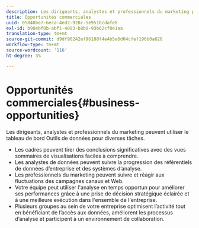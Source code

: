 ```yaml
---
description: Les dirigeants, analystes et professionnels du marketing peuvent utiliser le tableau de bord Outils de données pour diverses tâches.
title: Opportunités commerciales
uuid: 05848be7-6eca-4ed2-928c-5e951bcdafe8
exl-id: b98ebf0b-abf1-4093-b8b0-93b62cf0e1aa
translation-type: tm+mt
source-git-commit: d9df90242ef96188f4e4b5e6d04cfef196b0a628
workflow-type: tm+mt
source-wordcount: '116'
ht-degree: 3%

---
```


# Opportunités commerciales{#business-opportunities}

Les dirigeants, analystes et professionnels du marketing peuvent utiliser le tableau de bord Outils de données pour diverses tâches.

* Les cadres peuvent tirer des conclusions significatives avec des vues sommaires de visualisations faciles à comprendre.
* Les analystes de données peuvent suivre la progression des référentiels de données d’entreprise et des systèmes d’analyse.
* Les professionnels du marketing peuvent suivre et réagir aux fluctuations des campagnes canaux et Web.
* Votre équipe peut utiliser l&#39;analyse en temps opportun pour améliorer ses performances grâce à une prise de décision stratégique éclairée et à une meilleure exécution dans l&#39;ensemble de l&#39;entreprise.
* Plusieurs groupes au sein de votre entreprise optimisent l’activité tout en bénéficiant de l’accès aux données, améliorent les processus d’analyse et participent à un environnement de collaboration.
